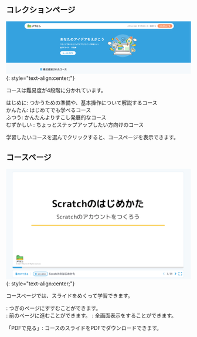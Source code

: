 ## コレクションページ
![コレクションページ](/assets/article/usage-category.png)
{: style="text-align:center;"}

コースは難易度が4段階に分かれています。

<i class="fas fa-star" style="color: #34a2df"></i> はじめに: つかうための準備や、基本操作について解説するコース  
<i class="fas fa-star" style="color: #8bca31"></i> かんたん: はじめてでも学べるコース  
<i class="fas fa-star" style="color: #ffb801"></i> ふつう: かんたんよりすこし発展的なコース  
<i class="fas fa-star" style="color: #ff81ae"></i> むずかしい : ちょっとステップアップしたい方向けのコース  

学習したいコースを選んでクリックすると、コースページを表示できます。

## コースページ
![コースページ](/assets/article/usage-course.png)
{: style="text-align:center;"}

コースページでは、スライドをめくって学習できます。

<i class="fas fa-angle-right" style="color: #34a2df"></i> : つぎのページにすすむことができます。  
<i class="fas fa-angle-left" style="color: #34a2df"></i> : 前のページに進むことができます。
<i class="fas fa-expand" style="color: #34a2df"></i> : 全画面表示をすることができます。

「PDFで見る」: コースのスライドをPDFでダウンロードできます。  
